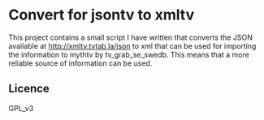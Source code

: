 Convert for jsontv to xmltv
===========================

This project contains a small script I have written that converts the JSON available at http://xmltv.tvtab.la/json to
xml that can be used for importing the information to mythtv by tv_grab_se_swedb. This means that a more reliable
source of information can be used.

Licence
-------
GPL_v3